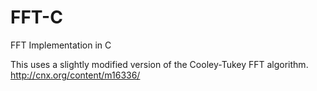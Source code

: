 # FFT-C
FFT Implementation in C

This uses a slightly modified version of the Cooley-Tukey FFT algorithm. http://cnx.org/content/m16336/

